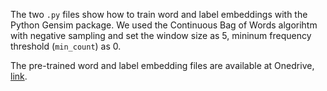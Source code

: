 The two ```.py``` files show how to train word and label embeddings with the Python Gensim package. We used the Continuous Bag of Words algorihtm with negative sampling and set the window size as 5, mininum frequency threshold (```min_count```) as 0.

The pre-trained word and label embedding files are available at Onedrive, [link](https://onedrive.live.com/?authkey=%21ACZVuCnEV2zDKow&id=22F95C44F607EC5B%21255141&cid=22F95C44F607EC5B).
